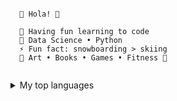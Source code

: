 ```
 
  🍉 Hola! 🍉

  🌱 Having fun learning to code
  📖 Data Science • Python
  ⚡ Fun fact: snowboarding > skiing 
  🎨 Art • Books • Games • Fitness 🚴
  
```



<details>
<summary>My top languages</summary>

| Rank | Languages |
|-----:|-----------|
|     1| Python    |
|     2| HTML      |
|     3| CSS       |

</details>


<!--
**lena1445/lena1445** is a ✨ _special_ ✨ repository because its `README.md` (this file) appears on your GitHub profile.

Here are some ideas to get you started:


-->
